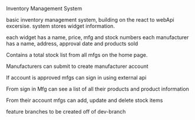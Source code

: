 Inventory Management System

basic inventory management system, building on the react to webApi excersise. system stores widget information.

each widget has a name, price, mfg and stock numbers each manufacturer has a name, address, approval date and products sold

Contains a total stock list from all mfgs on the home page.

Manufacturers can submit to create manufacturer account

If account is approved mfgs can sign in using external api

From sign in Mfg can see a list of all their products and product information

From their account mfgs can add, update and delete stock items

feature branches to be created off of dev-branch 
